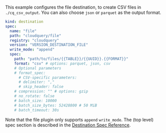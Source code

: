 This example configures the file destination, to create CSV files in  `./cq_csv_output`. You can also choose `json` or `parquet` as the output format.

```yaml copy
kind: destination
spec:
  name: "file"
  path: "cloudquery/file"
  registry: "cloudquery"
  version: "VERSION_DESTINATION_FILE"
  write_mode: "append"
  spec:
    path: "path/to/files/{{TABLE}}/{{UUID}}.{{FORMAT}}"
    format: "csv" # options: parquet, json, csv
    # Optional parameters
    # format_spec:
      # CSV-specific parameters:
      # delimiter: ","
      # skip_header: false
    # compression: "" # options: gzip
    # no_rotate: false
    # batch_size: 10000
    # batch_size_bytes: 52428800 # 50 MiB
    # batch_timeout: 30s
```

Note that the file plugin only supports `append` `write_mode`. The (top level) spec section is described in the [Destination Spec Reference](/docs/reference/destination-spec).
